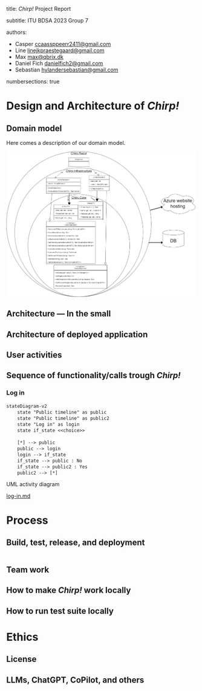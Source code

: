 
title: _Chirp!_ Project Report

subtitle: ITU BDSA 2023 Group 7

authors:
- Casper <ccaassppeerr2411@gmail.com>
- Line <linejkpraestegaard@gmail.com>
- Max <max@qbrix.dk>
- Daniel Fich <danielfich2@gmail.com>
- Sebastian <hylandersebastian@gmail.com>

numbersections: true


# Design and Architecture of _Chirp!_

## Domain model

Here comes a description of our domain model.

![Illustration of the _Chirp!_ data model as UML class diagram.](images/BDSA_UML_Onion_architecture.png)

## Architecture — In the small

## Architecture of deployed application

## User activities

## Sequence of functionality/calls trough _Chirp!_

### Log in

```mermaid
stateDiagram-v2
    state "Public timeline" as public
    state "Public timeline" as public2
    state "Log in" as login
    state if_state <<choice>>

    [*] --> public
    public --> login
    login --> if_state
    if_state --> public : No
    if_state --> public2 : Yes
    public2 --> [*]
```
UML activity diagram

[log-in.md](log-in.md)

# Process

## Build, test, release, and deployment
```mermaid

```


## Team work

## How to make _Chirp!_ work locally

## How to run test suite locally

# Ethics

## License

## LLMs, ChatGPT, CoPilot, and others